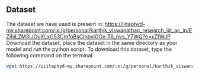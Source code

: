 ## Dataset

The dataset we have used is present in: https://iiitaphyd-my.sharepoint.com/:x:/g/personal/karthik_viswanathan_research_iiit_ac_in/EZihiLZM3IJOuXLxG53CmfoBsCInbviGOx-T6_nvs_Y7WQ?e=xZfWJP.
Download the dataset, place the dataset in the same directory as your model and run the python script. 
To download this dataset, type the following command on the terminal:
```bash
wget https://iiitaphyd-my.sharepoint.com/:x:/g/personal/karthik_viswanathan_research_iiit_ac_in/EZihiLZM3IJOuXLxG53CmfoBsCInbviGOx-T6_nvs_Y7WQ?e=xZfWJP
```
